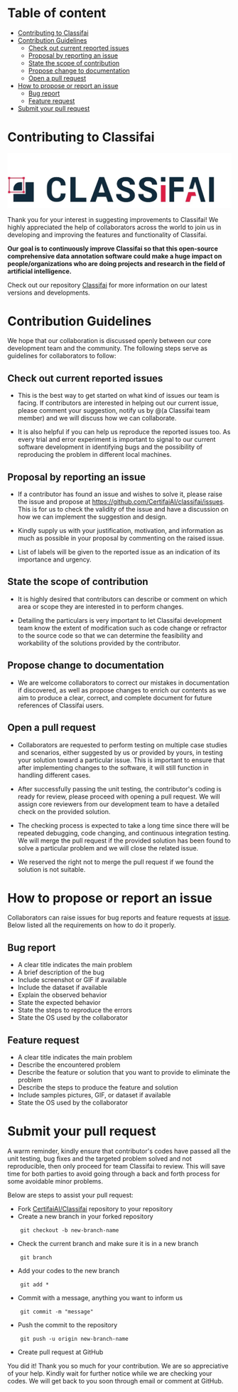 # **Table of content** #

* [Contributing to Classifai](#contributing-to-classifai)
* [Contribution Guidelines](#contribution-guidelines)
    * [Check out current reported issues](#check-out-current-reported-issues)
    * [Proposal by reporting an issue](#proposal-by-reporting-an-issue)
    * [State the scope of contribution](#state-the-scope-of-contribution)
    * [Propose change to documentation](#propose-change-to-documentation)
    * [Open a pull request](#open-a-pull-request)
* [How to propose or report an issue](#how-to-propose-or-report-an-issue)
    * [Bug report](#bug-report)
    * [Feature request](#feature-request)
* [Submit your pull request](#submit-your-pull-request)



# **Contributing to Classifai**

![Classifai Logo](https://github.com/CertifaiAI/classifai/raw/v2_alpha/metadata/logo/Classifai_Logo_Horizontal_Dark.jpg)

Thank you for your interest in suggesting improvements to Classifai! We highly appreciated the help of collaborators across the world to join us in developing and improving the features and functionality of Classifai.

**Our goal is to continuously improve Classifai so that this open-source comprehensive data annotation software could make a huge impact on people/organizations who are doing projects and research in the field of artificial intelligence.**

Check out our repository [Classifai](https://github.com/CertifaiAI/classifai) for more information on our latest versions and developments.

# Contribution Guidelines

We hope that our collaboration is discussed openly between our core development team and the community. The following steps serve as guidelines for collaborators to follow:

## **Check out current reported issues**

- This is the best way to get started on what kind of issues our team is facing. If contributors are interested in helping out our current issue, please comment your suggestion, notify us by @(a Classifai team member) and we will discuss how we can collaborate.

- It is also helpful if you can help us reproduce the reported issues too. As every trial and error experiment is important to signal to our current software development in identifying bugs and the possibility of reproducing the problem in different local machines.

## **Proposal by reporting an issue** 

- If a contributor has found an issue and wishes to solve it, please raise the issue and propose at <https://github.com/CertifaiAI/classifai/issues>. This is for us to check the validity of the issue and have a discussion on how we can implement the suggestion and design.

- Kindly supply us with your justification, motivation, and information as much as possible in your proposal by commenting on the raised issue.

- List of labels will be given to the reported issue as an indication of its importance and urgency.

## **State the scope of contribution**

- It is highly desired that contributors can describe or comment on which area or scope they are interested in to perform changes.

- Detailing the particulars is very important to let Classifai development team know the extent of modification such as code change or refractor to the source code so that we can determine the feasibility and workability of the solutions provided by the contributor.

## **Propose change to documentation**

- We are welcome collaborators to correct our mistakes in documentation if discovered, as well as propose changes to enrich our contents as we aim to produce a clear, correct, and complete document for future references of Classifai users.

## **Open a pull request**

- Collaborators are requested to perform testing on multiple case studies and scenarios, either suggested by us or provided by yours, in testing your solution toward a particular issue. This is important to ensure that after implementing changes to the software, it will still function in handling different cases.

- After successfully passing the unit testing, the contributor's coding is ready for review, please proceed with opening a pull request. We will assign core reviewers from our development team to have a detailed check on the provided solution.

- The checking process is expected to take a long time since there will be repeated debugging, code changing, and continuous integration testing. We will merge the pull request if the provided solution has been found to solve a particular problem and we will close the related issue.

- We reserved the right not to merge the pull request if we found the solution is not suitable.


# How to propose or report an issue

Collaborators can raise issues for bug reports and feature requests at [issue](https://github.com/CertifaiAI/classifai/issues). Below listed all the requirements on how to do it properly.

## **Bug report**

- A clear title indicates the main problem
- A brief description of the bug
- Include screenshot or GIF if available
- Include the dataset if available
- Explain the observed behavior
- State the expected behavior
- State the steps to reproduce the errors
- State the OS used by the collaborator

## **Feature request**

- A clear title indicates the main problem
- Describe the encountered problem 
- Describe the feature or solution that you want to provide to eliminate the problem
- Describe the steps to produce the feature and solution
- Include samples pictures, GIF, or dataset if available
- State the OS used by the collaborator

# Submit your pull request

A warm reminder, kindly ensure that contributor's codes have passed all the unit testing, bug fixes and the targeted problem solved and not reproducible, then only proceed for team Classifai to review. This will save time for both parties to avoid going through a back and forth process for some avoidable minor problems.

Below are steps to assist your pull request:
- Fork [CertifaiAI/Classifai](https://github.com/CertifaiAI/classifai) repository to your repository
- Create a new branch in your forked repository
```
    git checkout -b new-branch-name
```
- Check the current branch and make sure it is in a new branch
```
    git branch
```
- Add your codes to the new branch

```
    git add *
```
- Commit with a message, anything you want to inform us
```
    git commit -m "message"
```
- Push the commit to the repository
```
    git push -u origin new-branch-name
```
- Create pull request at GitHub

You did it! Thank you so much for your contribution. We are so appreciative of your help. Kindly wait for further notice while we are checking your codes. We will get back to you soon through email or comment at GitHub.


